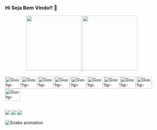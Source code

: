 ### Hi Seja Bem Vindo!! 👋
<!-- BARRA DE STATUS-->
<div align="center">
  <a href="https://github.com/Guuhp">
  <img height="180em" src="https://github-readme-stats.vercel.app/api?username=Guuhp&show_icons=true&theme=aura&include_all_commits=true&count_private=true"/>
   <!--<img height="160em" src="https://github-readme-streak-stats.herokuapp.com/?user=Guuhp&theme=aura&hide_border=false"/>-->
  <img height="180em" src="https://github-readme-stats.vercel.app/api/top-langs/?username=Guuhp&layout=compact&langs_count=7&theme=aura"/>
</div>
  
<!-- LINGUAGENS QUE USO--> 
<div style="display: inline_block"><br>
  <img align="center" alt="Guuhp-Java" height="40" width="50" src="https://cdn.jsdelivr.net/gh/devicons/devicon/icons/java/java-original.svg" />
  <img align="center" alt="Guuhp-python" height="40" width="50" src="https://cdn.jsdelivr.net/gh/devicons/devicon/icons/python/python-original.svg"" />
  <img align="center" alt="Guuhp-Javascript" height="40" width="50" src="https://cdn.jsdelivr.net/gh/devicons/devicon/icons/javascript/javascript-original.svg" />
  <img align="center" alt="Guuhp-typescript" height="40" width="50" src="https://cdn.jsdelivr.net/gh/devicons/devicon/icons/typescript/typescript-original.svg" />
  <img align="center" alt="Guuhp-angular" height="40" width="50" src="https://cdn.jsdelivr.net/gh/devicons/devicon/icons/angularjs/angularjs-original.svg" />
  <img align="center" alt="Guuhp-nestjs" height="40" width="50" src="https://cdn.jsdelivr.net/gh/devicons/devicon/icons/nestjs/nestjs-plain.svg" />
  <img align="center" alt="Guuhp-flask" height="40" width="50" src="https://cdn.jsdelivr.net/gh/devicons/devicon/icons/flask/flask-original.svg" />
 
  <img align="center" alt="Guuhp-docker" height="40" width="50" src="https://cdn.jsdelivr.net/gh/devicons/devicon/icons/docker/docker-original.svg" />
                                                                                                                                                   
  <img align="center" alt="Guuhp-spring" height="40" width="50" src="https://cdn.jsdelivr.net/gh/devicons/devicon/icons/spring/spring-original.svg" />
                                                                                                                                                   
  <img align="center" alt="Guuhp-mysql" height="40" width="50" src="https://cdn.jsdelivr.net/gh/devicons/devicon/icons/mysql/mysql-original-wordmark.svg" />
                                                                                                                                 
</div>
  
  ##
 
<!-- REDES SOCIAIS -->
<div> 

  <a href="https://instagram.com/lluiz_gustavoo" target="_blank"><img src="https://img.shields.io/badge/-Instagram-%23E4405F?style=for-the-badge&logo=instagram&logoColor=white" target="_blank"></a>
  <a href="mailto:lg645471@gmail.com" target="_blank"><img src="https://img.shields.io/badge/-Gmail-%23333?style=for-the-badge&logo=gmail&logoColor=white" target="_blank"></a>
  <a href="https://www.linkedin.com/in/luiz-gustavo-26a3b1161" target="_blank"><img src="https://img.shields.io/badge/-LinkedIn-%230077B5?style=for-the-badge&logo=linkedin&logoColor=white" target="_blank"></a> 

  
<!-- Cobrinha-->
 ![Snake animation](https://github.com/Guuhp/Guuhp/blob/output/github-contribution-grid-snake.svg)
  </div>

